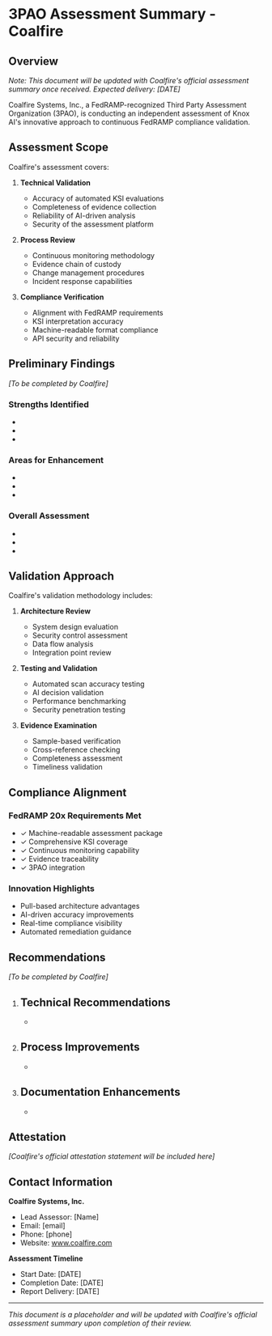 # 3PAO Assessment Summary - Coalfire

## Overview

*Note: This document will be updated with Coalfire's official assessment summary once received. Expected delivery: [DATE]*

Coalfire Systems, Inc., a FedRAMP-recognized Third Party Assessment Organization (3PAO), is conducting an independent assessment of Knox AI's innovative approach to continuous FedRAMP compliance validation.

## Assessment Scope

Coalfire's assessment covers:

1. **Technical Validation**
   - Accuracy of automated KSI evaluations
   - Completeness of evidence collection
   - Reliability of AI-driven analysis
   - Security of the assessment platform

2. **Process Review**
   - Continuous monitoring methodology
   - Evidence chain of custody
   - Change management procedures
   - Incident response capabilities

3. **Compliance Verification**
   - Alignment with FedRAMP requirements
   - KSI interpretation accuracy
   - Machine-readable format compliance
   - API security and reliability

## Preliminary Findings

*[To be completed by Coalfire]*

### Strengths Identified
- 
- 
- 

### Areas for Enhancement
- 
- 
- 

### Overall Assessment
- 
- 
- 

## Validation Approach

Coalfire's validation methodology includes:

1. **Architecture Review**
   - System design evaluation
   - Security control assessment
   - Data flow analysis
   - Integration point review

2. **Testing and Validation**
   - Automated scan accuracy testing
   - AI decision validation
   - Performance benchmarking
   - Security penetration testing

3. **Evidence Examination**
   - Sample-based verification
   - Cross-reference checking
   - Completeness assessment
   - Timeliness validation

## Compliance Alignment

### FedRAMP 20x Requirements Met
- ✓ Machine-readable assessment package
- ✓ Comprehensive KSI coverage
- ✓ Continuous monitoring capability
- ✓ Evidence traceability
- ✓ 3PAO integration

### Innovation Highlights
- Pull-based architecture advantages
- AI-driven accuracy improvements
- Real-time compliance visibility
- Automated remediation guidance

## Recommendations

*[To be completed by Coalfire]*

1. **Technical Recommendations**
   - 
   - 

2. **Process Improvements**
   - 
   - 

3. **Documentation Enhancements**
   - 
   - 

## Attestation

*[Coalfire's official attestation statement will be included here]*

## Contact Information

**Coalfire Systems, Inc.**
- Lead Assessor: [Name]
- Email: [email]
- Phone: [phone]
- Website: www.coalfire.com

**Assessment Timeline**
- Start Date: [DATE]
- Completion Date: [DATE]
- Report Delivery: [DATE]

---

*This document is a placeholder and will be updated with Coalfire's official assessment summary upon completion of their review.*